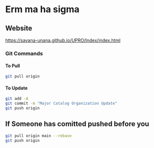 # Erm ma ha sigma

## Website

<https://savana-unana.github.io/UPRO/Index/index.html>

### Git Commands

#### To Pull

``` bash
git pull origin
```

#### To Update

```bash
git add -A 
git commit -m "Major Catalog Organization Update"
git push origin 

```

## If Someone has comitted pushed before you

 ``` bash
 git pull origin main --rebase
 git push origin
```
